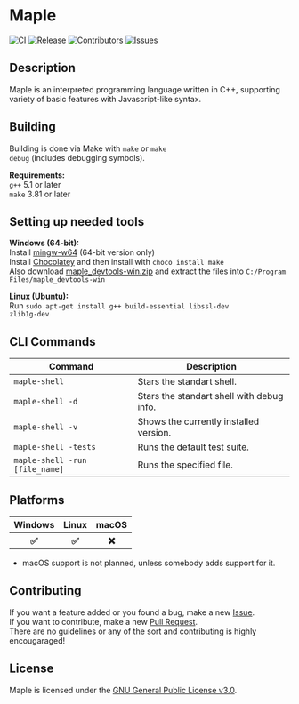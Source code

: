 # Maple
[![CI](https://img.shields.io/github/workflow/status/LamkasDev/maple/run-tests)](https://github.com/LamkasDev/maple)
[![Release](https://img.shields.io/github/v/release/LamkasDev/maple)](https://github.com/LamkasDev/maple/releases)
[![Contributors](https://img.shields.io/github/contributors/LamkasDev/maple)](https://github.com/LamkasDev/maple)
[![Issues](https://img.shields.io/bitbucket/issues-raw/LamkasDev/maple)](https://github.com/LamkasDev/maple/issues)

## Description
Maple is an interpreted programming language written in C++, supporting variety of basic features with Javascript-like syntax.

## Building
Building is done via Make with <code>make</code> or <code>make debug</code> (includes debugging symbols).

**Requirements:**  
<code>g++</code> 5.1 or later  
<code>make</code> 3.81 or later   

## Setting up needed tools
**Windows (64-bit):**  
Install <a href="http://mingw-w64.org/doku.php">mingw-w64</a> (64-bit version only)  
Install <a href="https://chocolatey.org/install">Chocolatey</a> and then install with <code>choco install make</code>  
Also download <a href="https://chocolatey.org/install">maple_devtools-win.zip</a> and extract the files into <code>C:/Program Files/maple_devtools-win</code>  

**Linux (Ubuntu):**  
Run <code>sudo apt-get install g++ build-essential libssl-dev zlib1g-dev</code>

## CLI Commands
| Command                                 | Description                                  |
| --------------------------------------- | -------------------------------------------- |
| `maple-shell`                           | Stars the standart shell.                    |
| `maple-shell -d`                        | Stars the standart shell with debug info.    |
| `maple-shell -v`                        | Shows the currently installed version.       |
| `maple-shell -tests`                    | Runs the default test suite.                 |
| `maple-shell -run [file_name]`          | Runs the specified file.                     |
            
## Platforms
<table>
    <tr>
        <th>Windows</th>
        <th>Linux</th>
        <th>macOS</th>
    </tr>
    <tr>
        <th>✅</th>
        <th>✅</th>
        <th>❌</th>
    </tr>
</table>

* macOS support is not planned, unless somebody adds support for it.
            
## Contributing
If you want a feature added or you found a bug, make a new <a href="https://github.com/LamkasDev/maple/issues">Issue</a>.  
If you want to contribute, make a new <a href="https://github.com/LamkasDev/maple/pulls">Pull Request</a>.  
There are no guidelines or any of the sort and contributing is highly encougaraged!

## License
Maple is licensed under the [GNU General Public License v3.0](https://github.com/LamkasDev/maple/blob/master/LICENSE).
